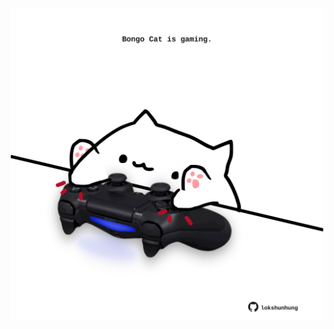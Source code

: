 <!-- built at 07/03/2022, 15:01:01 UTC -->
<p align="center">
  <img width="500" height="500" src="./ReadmeImage.svg">
</p>
